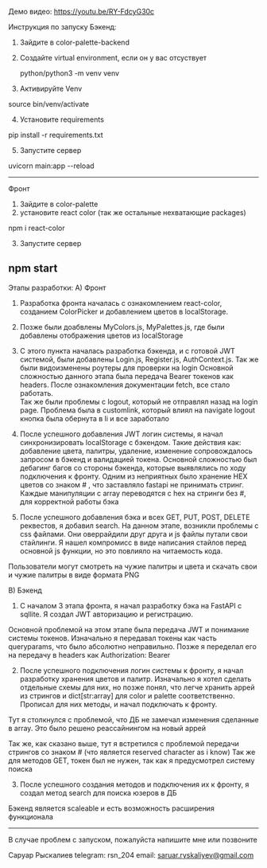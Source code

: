 Демо видео: https://youtu.be/RY-FdcyG30c

Инструкция по запуску
Бэкенд:

1) Зайдите в color-palette-backend 
2) Создайте virtual environment, если он у вас отсуствует 

    python/python3 -m venv venv
   
4) Активируйте Venv

  source bin/venv/activate


4) Установите requirements

  pip install -r requirements.txt

5) Запустите сервер 

  uvicorn main:app --reload

--------
Фронт
1) Зайдите в color-palette
2) установите react color (так же остальные нехватающие packages)

  npm i react-color

3) Запустите сервер

  npm start
-------------------

Этапы разработки:
А) Фронт
  1) Разработка фронта началась с ознакомлением react-color, созданием ColorPicker и добавлением цветов в localStorage.

  2) Позже были доабвлены MyColors.js, MyPalettes.js, где были добавлены отображения цветов из localStorage

  
  3) С этого пункта началась разработка бэкенда, и с готовой JWT системой, были добавлены Login.js, Register.js, AuthContext.js. Так же были видоизменены роутеры для проверки на login
      Основной сложностью данного этапа была передача Bearer токенов как headers. После ознакомления документации fetch, все стало работать.  
      Так же были проблемы с logout, который не отправлял назад на login page. Проблема была в customlink, который влиял на navigate
       logout кнопка была обернута в li и все заработало 

  4) После успешного добавления JWT логин системы, я начал синхронизировать localStorage с бэкендом. Такие действия как: добавление цвета, палитры, удаление, 
изменение сопровождалось запросом в бэкенд и валидацией токена.
    Основной сложностью был дебагинг багов со стороны бэкенда, которые выявлялись по ходу подключения к фронту. Одним из неприятных было хранение HEX цветов со знаком # , что заставляло 
fastapi не принимать стринг. Каждые манипуляции с array переводятся с hex на стринги без #, для корректной работы бэка

  5) После успешного добавления бэка и всех GET, PUT, POST, DELETE реквестов, я добавил search.
На данном этапе, возникли проблемы с css файлами. Они оверрайдили друг друга и js файлы путали свои стайлинги. Я нашел компромисс в виде написания стайлов перед основной js функции, но это
повлияло на читаемость кода. 


Пользователи могут смотреть на чужие палитры и цвета и скачать свои и чужие палитры в виде формата PNG


B) Бэкенд

  1) С началом 3 этапа фронта, я начал разработку бэка на FastAPI с sqllite. Я создал JWT авторизацию и регистрацию.

  Основной проблемой на этом этапе была передача JWT и понимание системы токенов. Изначально я передавал токены как часть queryparams, что было абсолютно неправильно. Позже я переделал его на 
передачу в headers как Authorization: Bearer

  2) После успешного подключения логин системы к фронту, я начал разработку хранения цветов и палитр. Изначально я хотел сделать отдельные схемы для них, но позже понял, что легче
хранить аррей из стрингов и dict[str:array] для color и palette соответственно. Прописал для них методы, и начал подключать к фронту.

Тут я столкнулся с проблемой, что ДБ не замечал изменения сделанные в array. Это было решено реассайнингом на новый аррей 

Так же, как сказано выше, тут я встретился с проблемой передачи стрингов со знаком # (что является reserved character as i know)
Так же для методов GET, токен был не нужен, так как я предусмотрел систему поиска

  3) После успешного создания методов и подключения их к фронту, я создал метод search для поиска юзеров в ДБ



Бэкенд является scaleable и есть возможность расширения функционала

----------------
В случае проблем с запуском, пожалуйста напишите мне или позвоните

Саруар Рыскалиев 
telegram: rsn_204
email: saruar.ryskaliyev@gmail.com










